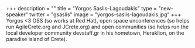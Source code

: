 +++
description = ""
title = "Yorgos Saslis-Lagoudakis"
type = "new-speaker"
twitter = "gsaslis"
image = "yorgos-saslis-lagoudakis.jpg"
+++
Yorgos <3 OSS (so works at Red Hat), open space unconferences (so helps run AgileCrete.org and JCrete.org) and open communities (so helps run the local developer community devstaff.gr in his hometown, Heraklion, on the paradise island of Crete).